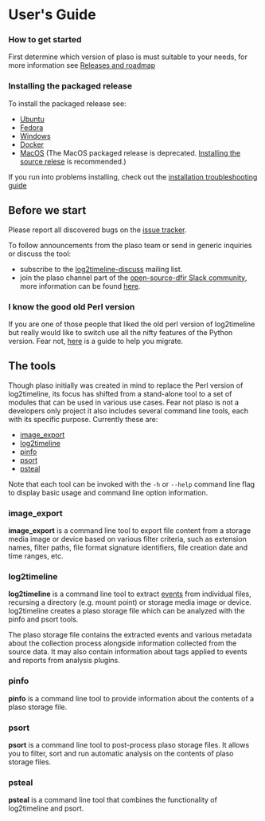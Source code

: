 # User's Guide

### How to get started

First determine which version of plaso is must suitable to your needs, for more information see [Releases and roadmap](Releases-and-roadmap.md)

### Installing the packaged release

To install the packaged release see:

* [Ubuntu](Ubuntu-Packaged-Release.md)
* [Fedora](Fedora-Packaged-Release.md)
* [Windows](Windows-Packaged-Release.md)
* [Docker](Installing-with-docker.md)
* [MacOS](MacOS-Packaged-Release.md) (The MacOS packaged release is deprecated. [Installing the source relese](MacOS-Source-Release.md) is recommended.)

If you run into problems installing, check out the [installation troubleshooting guide](Troubleshooting-installation-issues.md)

## Before we start

Please report all discovered bugs on the [issue tracker](https://github.com/log2timeline/plaso/issues).

To follow announcements from the plaso team or send in generic inquiries or discuss the tool:

* subscribe to the [log2timeline-discuss](https://groups.google.com/forum/#!forum/log2timeline-discuss) mailing list.
* join the plaso channel part of the [open-source-dfir Slack community](https://open-source-dfir.slack.com/), more information can be found [here](https://github.com/open-source-dfir/slack).

### I know the good old Perl version

If you are one of those people that liked the old perl version of log2timeline but really would like to switch use all the nifty features of the Python version. Fear not, [here](Log2Timeline-Perl-(Legacy).md) is a guide to help you migrate.

## The tools

Though plaso initially was created in mind to replace the Perl version of log2timeline, its focus has shifted from a stand-alone tool to a set of modules that can be used in various use cases. Fear not plaso is not a developers only project it also includes several command line tools, each with its specific purpose. Currently these are:

* [image_export](Using-image_export.md)
* [log2timeline](Using-log2timeline.md)
* [pinfo](Using-pinfo.md)
* [psort](Using-psort.md)
* [psteal](Using-psteal.md)

Note that each tool can be invoked with the `-h` or `--help` command line flag to display basic usage and command line option information.

### image_export

**image_export** is a command line tool to export file content from a storage media image or device based on various filter criteria, such as extension names, filter paths, file format signature identifiers, file creation date and time ranges, etc.

### log2timeline

**log2timeline** is a command line tool to extract [events](Scribbles-about-events.md#what-is-an-event) from individual files, recursing a directory (e.g. mount point) or storage media image or device. log2timeline creates a plaso storage file which can be analyzed with the pinfo and psort tools.

The plaso storage file contains the extracted events and various metadata about the collection process alongside information collected from the source data. It may also contain information about tags applied to events and reports from analysis plugins.

### pinfo

**pinfo** is a command line tool to provide information about the contents of a plaso storage file. 

### psort

**psort** is a command line tool to post-process plaso storage files. It allows you to filter, sort and run automatic analysis on the contents of plaso storage files.

### psteal

**psteal** is a command line tool that combines the functionality of log2timeline and psort.

